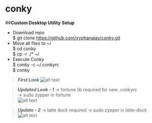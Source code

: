 # conky
##**Custom Desktop Utility**
**Setup**
- Download repo   
$ git clone https://github.com/xyphanajay/conky.git   
- Move all files to ~/   
$ cd conky   
$ cp -r ./* ~/
- Execute Conky   
$ conky -c ~/.conkyrc   
$ conky

> ***First Look***
![alt text](https://github.com/xyphanajay/conky/blob/master/Screenshot.png)

> ***Updated Look - 1***
-> fortune lib required for new .conkyrc  
-> sudo zypper in fortune  
![alt text](https://github.com/xyphanajay/conky/blob/master/her2.png)

> ***Update - 2***
-> latte dock required
-> sudo zypper in latte-dock
![alt text](https://github.com/xyphanajay/conky/blob/master/Screeshot2.png)
